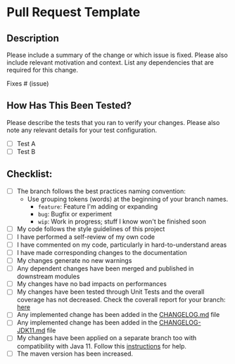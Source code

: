# Pull Request Template

## Description

Please include a summary of the change or which issue is fixed. Please also include relevant motivation and context. List any dependencies that are required for this change.

Fixes # (issue)

## How Has This Been Tested?

Please describe the tests that you ran to verify your changes. Please also note any relevant details for your test configuration.

- [ ] Test A
- [ ] Test B

## Checklist:

- [ ] The branch follows the best practices naming convention:
     - Use grouping tokens (words) at the beginning of your branch names.
        * `feature`: Feature I'm adding or expanding
        * `bug`: Bugfix or experiment
        * `wip`: Work in progress; stuff I know won't be finished soon
- [ ] My code follows the style guidelines of this project
- [ ] I have performed a self-review of my own code
- [ ] I have commented on my code, particularly in hard-to-understand areas
- [ ] I have made corresponding changes to the documentation
- [ ] My changes generate no new warnings
- [ ] Any dependent changes have been merged and published in downstream modules
- [ ] My changes have no bad impacts on performances
- [ ] My changes have been tested through Unit Tests and the overall coverage has not decreased. Check the coverall report for your branch: [here](https://coveralls.io/github/ExpediaGroup/bull)
- [ ] Any implemented change has been added in the [CHANGELOG.md](./CHANGELOG.md) file 
- [ ] Any implemented change has been added in the [CHANGELOG-JDK11.md](./CHANGELOG-JDK11.md) file 
- [ ] My changes have been applied on a separate branch too with compatibility with Java 11. Follow this [instructions](https://github.com/ExpediaGroup/bull/blob/master/RELEASE.md#3-prepare-the-jdk11-release) for help.
- [ ] The maven version has been increased. 

